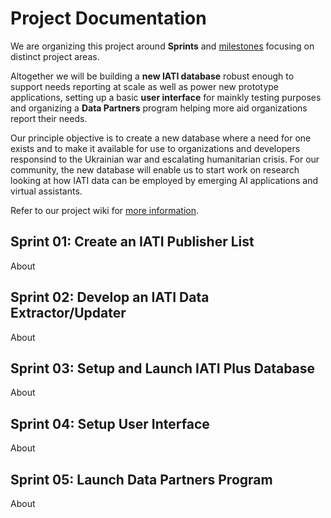 # Project Documentation

We are organizing this project around **Sprints** and [milestones](https://github.com/Humanitarian-AI/IATIPlus/milestones) focusing on distinct project areas.

Altogether we will be building a **new IATI database** robust enough to support needs reporting at scale as well as power new prototype applications, setting up a basic **user interface** for mainkly testing purposes and organizing a **Data Partners** program helping more aid organizations report their needs.

Our principle objective is to create a new database where a need for one exists and to make it available for use to organizations and developers responsind to the Ukrainian war and escalating humanitarian crisis. For our community, the new database will enable us to start work on research looking at how IATI data can be employed by emerging AI applications and virtual assistants.

Refer to our project wiki for [more information](https://github.com/Humanitarian-AI/IATIPlus/wiki/IATI-Plus-Project).

## Sprint 01: Create an IATI Publisher List

About

## Sprint 02: Develop an IATI Data Extractor/Updater

About

## Sprint 03: Setup and Launch IATI Plus Database

About

## Sprint 04: Setup User Interface

About

## Sprint 05: Launch Data Partners Program

About
